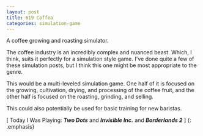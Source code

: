 ```yaml
---
layout: post
title: 619 Coffea
categories: simulation-game
---
```

A coffee growing and roasting simulator.

The coffee industry is an incredibly complex and nuanced beast. Which, I think, suits it perfectly for a simulation style game.  I've done quite a few of these simulation posts, but I think this one might be most appropriate to the genre.

This would be a multi-leveled simulation game.  One half of it is focused on the growing, cultivation, drying, and processing of the coffee fruit, and the other half is focused on the roasting, grinding, and selling.

This could also potentially be used for basic training for new baristas.

[ Today I Was Playing: ***Two Dots*** and ***Invisible Inc.*** and ***Borderlands 2*** ]
{: .emphasis}
